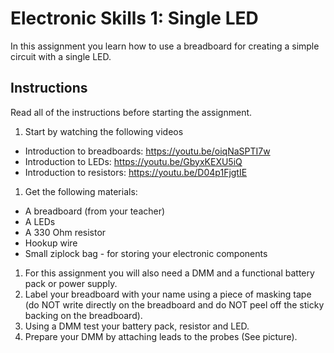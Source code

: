 # Electronic Skills 1: Single LED
In this assignment you learn how to use a breadboard for creating a simple circuit with a single LED.

## Instructions
Read all of the instructions before starting the assignment.
1. Start by watching the following videos 
  * Introduction to breadboards: https://youtu.be/oiqNaSPTI7w 
  * Introduction to LEDs: https://youtu.be/GbyxKEXU5iQ  
  * Introduction to resistors: https://youtu.be/D04p1FjgtIE  
1. Get the following materials:
  * A breadboard (from your teacher)
  * A LEDs
  * A 330 Ohm resistor
  * Hookup wire
  * Small ziplock bag - for storing your electronic components  
1. For this assignment you will also need a DMM and a functional battery pack or power supply.
1. Label your breadboard with your name using a piece of masking tape (do NOT write directly on the breadboard and do NOT peel off the sticky backing on the breadboard).
1. Using a DMM test your battery pack, resistor and LED. 
1. Prepare your DMM by attaching leads to the probes (See picture).
